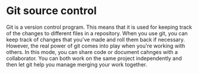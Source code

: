# Git source control

Git is a version control program. This means that it is used for keeping track of the changes to different files in a repository. When you use git, you can keep track of changes that you've made and roll them back if necessary. However, the real power of git comes into play when you're working with others. In this mode, you can share code or document cahnges with a collaborator. You can both work on the same project independently and then let git help you manage merging your work together.



